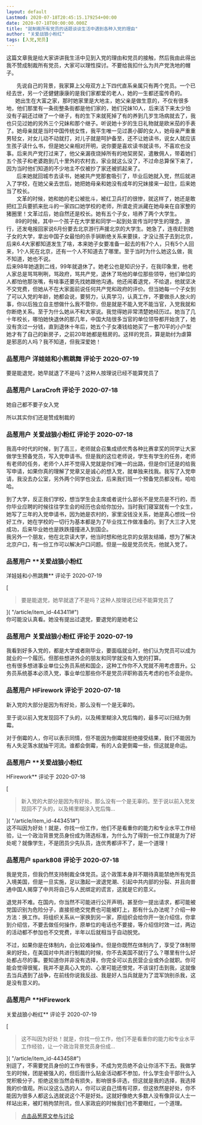 ```yaml
---
layout: default
Lastmod: 2020-07-18T20:45:15.179254+00:00
date: 2020-07-18T00:00:00.000Z
title: "就制裁所有党员的话题谈谈生活中遇到各种入党的理由"
author: "关爱战狼小粉红"
tags: [入党,党员]
---
```


这篇文章我是给大家讲讲我生活中见到入党的理由和党员的接触，然后我由此得出我不赞成制裁所有党员，大家可以理性探讨。不要给我扣什么为共产党洗地的帽子。  
  
       先说自己的背景，我家算上父母双方上下四代直系亲属只有两个党员。一个已经去世，另一个还健健康康的是我们家都爱的老人，她的一生都还蛮传奇的。  
      她出生在大富之家，那时她家里是大地主，她父亲是做生意的，不仅有很多地，他们那里有一条街整条街都是他们家的，她们兄妹10人，后来活下来太少怕没有子嗣还过继了一个继子，有的生下来就死掉了有的养到几岁生场病就去了，我也只见过她的另外三个兄妹和那个继子。听说她十岁的生日礼物就是欧米茄的手表了。她母亲就是当时中国传统女性，我平生唯一见过裹小脚的女人，她母亲严重重男轻女，对女儿动不动就打，对儿子就是呵护备至，还不让她读书，说女人就应该生孩子读什么书，但是她父亲相对开明，说你要是喜欢读书就读书，不喜欢也没事。后来共产党打过来了，他父亲漏夜烧掉所有的地契房契，遣散佣人，带着她们五个孩子和老婆跑到几十里外的农村去，家业就这么没了，不过命总算保下来了，因为当时他们知道的不少地主不仅被抄了家还被抓起来了。  
       后来她就回城市去读书，她被共产党那套吸引了，毕业后她就入党，然后就进入了学校，在她父亲去世后，她把她母亲和她没有成年的兄妹接来一起住，后来她当了校长。  
       文革的时候，她和她的老公被批斗，被红卫兵打的很惨，就这样了，她还是敢把红卫兵要抓来批斗的一家四口她学校的老师，所谓走资派藏在她母亲在自家整的猪圈里！文革过后，她自然还是校长。她有五个子女，培养了两个大学生。  
      89的时候，其中一个孩子在大学里和同学一起到处宣传当时学生的理念，游行，还发电报回家说6月份要去北京游行声援北京的大学生。她急了，连夜赶到她子女的大学，拿出中国子女最怕的杀手锏断绝关系来要挟，才没让孩子去到北京，后来6.4大家都知道发生了啥，本来她子女要准备一起去的有7个人，只有5个人回来，1个人死在北京，还有一个人不知道去了哪里。至于当时为什么她这么做，我不知道，她也不说。  
后来98年她退到二线，99年就退休了。她老公也是知识分子，在我印象里，他老人家总是骂骂咧咧，骂政府，骂共产党，退休了骂他的单位那些领导，他们单位的人都怕他那张嘴，有啥事还要先找她跟他沟通。他还闹着退党，不给退，他就坚决不交党费，但她从不在大家面前说任何共产党和政府的评价。但当她每一个子女到了可以入党的年龄，她都会说，要努力，认真学习，认真工作，不要做杀人放火的事，你以后独立自主想做什么我不管你，但是就是不能入党不能当官，入党我就和你断绝关系。至于为什么她从不和大家说。我觉得她非常清楚她经历过。她当了几十年校长，哪怕她快退休的那几年，中国大陆很多当官的单位领导都开始贪了，她没有贪过一分钱，直到退休十年后，她五个子女凑钱给她买了一套70平的小户型她才有了自己的新房子，之前20年她都是租房的。这样的党员，算是助纣为虐算是邪恶的人吗？我不知道，但我深爱她！

            
### 品葱用户 **洋娃娃和小熊跳舞** 评论于 2020-07-19
        
要是能退党，她早就退了不是吗？这种人按理说已经不能算党员了
        


            
### 品葱用户 **LaraCroft** 评论于 2020-07-18
        
她自己都不要子女入党  
  
所以其实你们还是赞成制裁的
        


            
### 品葱用户 **关爱战狼小粉红** 评论于 2020-07-18
        
我高中时代的时候，到了高三，老师就会召集成绩优秀各种比赛拿奖的同学让大家做学生预备党员，写入党申请书。但是我的这位老师说，学生有学生的任务，老师有老师的任务，老师个人并不觉得入党就是你们唯一的出路，但是你们还是的给我写申请，如果你真的理解了党章又是诚心的想入党，就单独来找我。我写了入党申请，我没去办公室，另外两个同学也没去，后来我们班一个预备党员都没有。哈哈哈。  
  
到了大学，反正我们学校，想当学生会主席或者说什么部长不是党员是不行的，而你毕业应聘的时候往往学生会的经历也会给你加分。当时我们寝室就有一个女生，她写了三年的入党申请书，因为她是农村的，家里没钱没关系，她是真心想找一份好工作，她在学校的一切行为基本都是为了毕业找工作做准备的。到了大三才入党成功，后来毕业她也是跌跌撞撞进入到国企。  
我另外一个朋友，他在北京读大学，他当时想和他北京的女朋友结婚，想为了解决北京户口，有一份工作可以解决户口问题。但是一般是党员优先，他就入党了。
        


            
### 品葱用户 **关爱战狼小粉红 
洋娃娃和小熊跳舞** 评论于 2020-07-19
        
[

> 要是能退党，她早就退了不是吗？这种人按理说已经不能算党员了

]( "/article/item_id-443411#")  
你可能没认真看。她没有提出过退党，要退党的是她老公
        


            
### 品葱用户 **关爱战狼小粉红** 评论于 2020-07-19
        
我看到好多入党的，都是大学或者刚毕业，要面临就业时，他们认为党员可以成为就业的一个履历。但那些想进外企的朋友和同学就没有入党的打算。  
也有很多想进事业单位公务员系统和国企，这种工作你不入党就不用考虑晋升。公务员系统基本必须入党，事业单位那些你不是党员评职称首先考虑的也不会是你。
        


            
### 品葱用户 **HFirework** 评论于 2020-07-18
        
新入党的大部分是因为有好处，那么没有一个是无辜的。  
  
至于说以前入党发现回不了头的，以及稀里糊涂入党后悔的，最多可以归结为倒霉。  
  
对于倒霉的人，你可以表示同情，但不能因为倒霉就拒绝接受结果，我们不能因为有人失足落水就抽干河流。谁都会倒霉，有的人会更倒霉一些，但这就是命运。
        


            
### 品葱用户 **关爱战狼小粉红 
HFirework** 评论于 2020-07-18
        
[

> 新入党的大部分是因为有好处，那么没有一个是无辜的。至于说以前入党发现回不了头的，以及稀里糊涂入党后悔...

]( "/article/item_id-443451#")  
这不叫因为好处！就是，你找一份工作，他们不是看重你的能力和专业水平工作经验，让一个政治背景党员身份成为筛选标准，为什么为了得到一份工作就是为了好处呢？就像学生，不是团员少先队员，连优秀都评不了，是一个道理！
        


            
### 品葱用户 **spark808** 评论于 2020-07-18
        
我是党员，但我仍然支持制裁全体党员。这个政策本身并不期待真能禁绝所有党员入境美国，但是一旦实施，足以激起一波退党潮、引起中共内部的分裂、并且向普通中国人揭穿了中共将自己与人民绑定的谎言，这就是它的意义。  
  
退党并不难。在国内，你当然不可能进行公开声明，甚至你一提出请求，都可能被党国识别为危险分子，直接拒绝交党费也可能被盯上，那有什么办法呢？介绍一种方法：换工作。将组织关系从一家换到另一家，原组织会给你开一张介绍信，你拿到介绍信，不要去做任何操作，原单位的电话也不要接，等介绍信时效一过，两边的活动都不参加也不交党费，半年以后就相当于自动脱党。  
  
不过，如果你是在体制内，会比较难操作。但是你既然在体制内了，享受了体制带来的好处，在美国对中共进行制裁的时候，你不去美国不就行了么？哪里有什么好处都占尽的事。要知道你并非没有选择，你完全可以去民营企业或外企就职。你可能会觉得很冤，我并不是真心入党的、心里可能还恨党，不该误打击到我，这就像去当兵遇到了战争，在前线你说我反战、我是好人当兵就是为了混军饷别杀我，这是没有意义的。
        


            
### 品葱用户 **HFirework 
关爱战狼小粉红** 评论于 2020-07-19
        
[

> 这不叫因为好处！就是，你找一份工作，他们不是看重你的能力和专业水平工作经验，让一个政治背景党员身份成...

]( "/article/item_id-443458#")  
别逗了，不需要党员身份的工作有很多，不成为党员绝不会让你活不下去。我做学生的时候，团是被强入的，但后面什么贴金活动都不参加，什么学生会干部什么入党积极分子，拒绝这些当然会有损失，影响很多评选，但这就是我的选择，我选择我的价值观。所以没这么选的人，你可以说自己情有可原，但这依然是好处，你不能因为很多人都这么选就说这个不是好处。这就好像绝大多数人没有像异议人士一样站出来，被盯梢拘禁刑讯，但人家政庇的时候我们也不要眼红，一个道理。
        






> [点击品葱原文参与讨论](https://pincong.rocks/article/21768)


